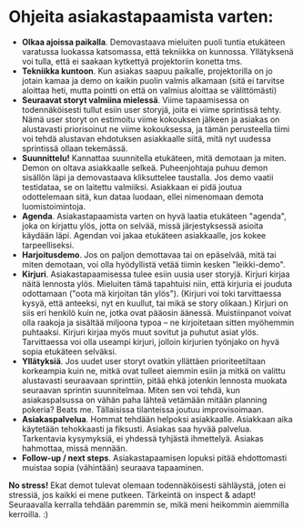# Ohjeita asiakastapaamista varten:

- **Olkaa ajoissa paikalla**. Demovastaava mieluiten puoli tuntia etukäteen varatussa luokassa katsomassa, että tekniikka on kunnossa. Yllätyksenä voi tulla, että ei saakaan kytkettyä projektoriin konetta tms.
- **Tekniikka kuntoon**. Kun asiakas saapuu paikalle, projektorilla on jo jotain kamaa ja demo on kaikin puolin valmis alkamaan (sitä ei tarvitse aloittaa heti, mutta pointti on että on valmius aloittaa se välittömästi)
- **Seuraavat storyt valmiina mielessä**. Viime tapaamisessa on todennäköisesti tullut esiin user storyjä, joita ei viime sprintissä tehty. Nämä user storyt on estimoitu viime kokouksen jälkeen ja asiakas on alustavasti priorisoinut ne viime kokouksessa, ja tämän perusteella tiimi voi tehdä alustavan ehdotuksen asiakkaalle siitä, mitä nyt uudessa sprintissä ollaan tekemässä.
- **Suunnittelu!** Kannattaa suunnitella etukäteen, mitä demotaan ja miten. Demon on oltava asiakkaalle selkeä. Puheenjohtaja puhuu demon sisällön läpi ja demovastaava kliksuttelee taustalla. Jos demo vaatii testidataa, se on laitettu valmiiksi. Asiakkaan ei pidä joutua odottelemaan sitä, kun dataa luodaan, ellei nimenomaan demota luomistoimintoja.
- **Agenda**. Asiakastapaamista varten on hyvä laatia etukäteen "agenda", joka on kirjattu ylös, jotta on selvää, missä järjestyksessä asioita käydään läpi. Agendan voi jakaa etukäteen asiakkaalle, jos kokee tarpeelliseksi.
- **Harjoitusdemo**. Jos on paljon demottavaa tai on epäselvää, mitä tai miten demotaan, voi olla hyödyllistä vetää tiimin kesken "leikki-demo".
- **Kirjuri**. Asiakastapaamisessa tulee esiin uusia user storyjä. Kirjuri kirjaa näitä lennosta ylös. Mieluiten tämä tapahtuisi niin, että kirjuria ei jouduta odottamaan ("oota mä kirjoitan tän ylös"). (Kirjuri voi toki tarvittaessa kysyä, että anteeksi, nyt en kuullut, tai mikä se story olikaan.) Kirjuri on siis eri henkilö kuin ne, jotka ovat pääosin äänessä. Muistiinpanot voivat olla raakoja ja sisältää miljoona typoa – ne kirjoitetaan sitten myöhemmin puhtaaksi. Kirjuri kirjaa myös muut sovitut ja puhutut asiat ylös. Tarvittaessa voi olla useampi kirjuri, jolloin kirjurien työnjako on hyvä sopia etukäteen selväksi.
- **Yllätyksiä**. Jos uudet user storyt ovatkin yllättäen prioriteetiltaan korkeampia kuin ne, mitkä ovat tulleet aiemmin esiin ja mitkä on valittu alustavasti seuraavaan sprinttiin, pitää ehkä jotenkin lennosta muokata seuraavan sprintin suunnitelmaa. Miten sen voi tehdä, kun asiakaspalsussa on vähän paha lähteä vetämään mitään planning pokeria? Beats me. Tällaisissa tilanteissa joutuu improvisoimaan.
- **Asiakaspalvelua**. Hommat tehdään helpoksi asiakkaalle. Asiakkaan aika käytetään tehokkaasti ja fiksusti. Asiakas saa hyvää palvelua. Tarkentavia kysymyksiä, ei yhdessä tyhjästä ihmettelyä. Asiakas hahmottaa, missä mennään.
- **Follow-up / next steps**. Asiakastapaamisen lopuksi pitää ehdottomasti muistaa sopia (vähintään) seuraava tapaaminen.

**No stress!** Ekat demot tulevat olemaan todennäköisesti sähläystä, joten ei stressiä, jos kaikki ei mene putkeen. Tärkeintä on inspect & adapt! Seuraavalla kerralla tehdään paremmin se, mikä meni heikommin aiemmilla kerroilla. :)
